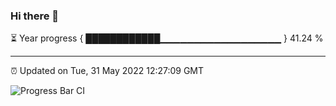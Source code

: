 ### Hi there 👋

⏳ Year progress { ████████████▁▁▁▁▁▁▁▁▁▁▁▁▁▁▁▁▁▁ } 41.24 %

---

⏰ Updated on Tue, 31 May 2022 12:27:09 GMT

![Progress Bar CI](https://github.com/liununu/liununu/workflows/Progress%20Bar%20CI/badge.svg)
